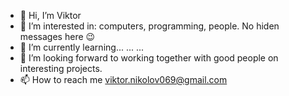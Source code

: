- 👋 Hi, I’m Viktor
- 👀 I’m interested in: computers, programming, people. 
     No hiden messages here 😉
- 🌱 I’m currently learning... ... ...
- 💞️ I’m looking forward to working together with good people
     on interesting projects.
- 📫 How to reach me viktor.nikolov069@gmail.com

<!---
viktornikolov069/viktornikolov069 is a ✨ special ✨ repository because its `README.md` (this file) appears on your GitHub profile.
You can click the Preview link to take a look at your changes.
--->
